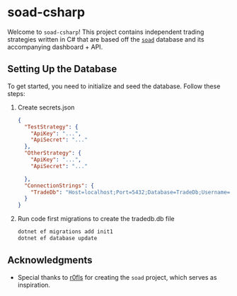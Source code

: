 # soad-csharp

Welcome to `soad-csharp`! This project contains independent trading strategies written in C# that are based off the [`soad`](https://github.com/r0fls/soad) database and its accompanying dashboard + API.


## Setting Up the Database

To get started, you need to initialize and seed the database. Follow these steps:
1. Create secrets.json
 
    ```json
    {
      "TestStrategy": {
        "ApiKey": "...",
        "ApiSecret": "..."
      },
      "OtherStrategy": {
        "ApiKey": "...",
        "ApiSecret": "..."

      },
      "ConnectionStrings": {
        "TradeDb": "Host=localhost;Port=5432;Database=TradeDb;Username=postgres;Password=..."
      }
    }
    ```
2. Run code first migrations to create the tradedb.db file
    
    ```bash
    dotnet ef migrations add init1
    dotnet ef database update
    ```

## Acknowledgments 

   * Special thanks to [r0fls](https://github.com/r0fls) for creating the `soad` project, which serves as inspiration.  